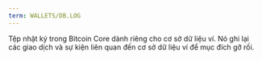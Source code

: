 ```yaml
---
term: WALLETS/DB.LOG
---
```


Tệp nhật ký trong Bitcoin Core dành riêng cho cơ sở dữ liệu ví. Nó ghi lại các giao dịch và sự kiện liên quan đến cơ sở dữ liệu ví để mục đích gỡ rối.